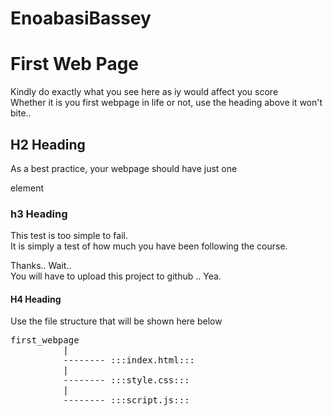 # EnoabasiBassey
<!DOCTYPE html>
<html>
<head>
<title>First Web Page</title>
</head>
<body>
<h1>First Web Page</h1>
<p>Kindly do exactly what you see here as iy would affect you score<br/>
Whether it is you first webpage in life or not, use the heading above it won't bite..</p>
<h2> H2 Heading</h2>
<p>As a best practice, your webpage should have just one</p><p></p> element </p>
<h3>h3 Heading</h3>
<p> This test is too simple to fail.<br/>
It is simply a test of how much you have been following the course. </p>
<p>Thanks.. Wait..<br/>
    You will have to upload this project to github .. Yea.</p>

<h4>H4 Heading </h4>
<p>Use the file structure that will be shown here below</p>
<pre>first_webpage
          |
          -------- :::index.html:::
          |
          -------- :::style.css:::
          |
          -------- :::script.js:::
</pre>
</body>
</html>
